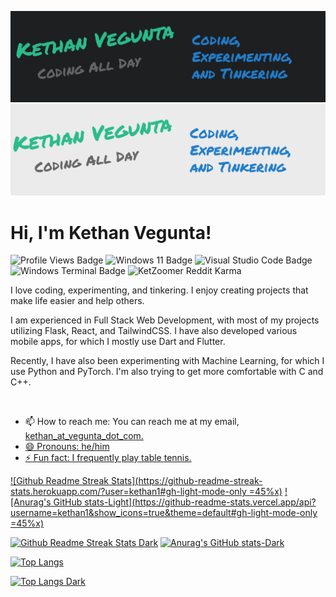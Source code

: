 ![Header Dark](./header-dark.png#gh-dark-mode-only)
![Header Light](./header-light.png#gh-light-mode-only)

# Hi, I'm Kethan Vegunta!

![Profile Views Badge](https://komarev.com/ghpvc/?username=kethan1&color=blue) 
![Windows 11 Badge](https://img.shields.io/badge/OS-Windows_11-informational?logo=windows11&logoColor=blue&color=0C7DBE)
![Visual Studio Code Badge](https://img.shields.io/badge/Editor-VS_Code-informational?logo=visual-studio-code&logoColor=blue&color=0C7DBE)
![Windows Terminal Badge](https://img.shields.io/badge/Shell-Windows_Terminal-informational?logo=windows-terminal&logoColor=blue&color=0C7DBE)
![KetZoomer Reddit Karma](https://img.shields.io/reddit/user-karma/combined/KetZoomer)

I love coding, experimenting, and tinkering. I enjoy creating projects that make life easier and help others.

I am experienced in Full Stack Web Development, with most of my projects utilizing Flask, React, and TailwindCSS.
I have also developed various mobile apps, for which I mostly use Dart and Flutter. 

Recently, I have also been experimenting with Machine Learning, for which I use Python and PyTorch. I'm also trying to get more comfortable with C and C++.

<!--
**kethan1/kethan1** is a ✨ _special_ ✨ repository because its `README.md` (this file) appears on your GitHub profile.

Here are some ideas to get you started:

- 🔭 I’m currently working on ...
- 🌱 I’m currently learning ...
- 👯 I’m looking to collaborate on ...
- 🤔 I’m looking for help with ...
- 💬 Ask me about ...
- 📫 How to reach me: ...
- 😄 Pronouns: ...
- ⚡ Fun fact: ...
-->
<br>

- 📫 How to reach me: You can reach me at my email, <a href="mailto:kethan@vegunta.com">kethan_at_vegunta_dot_com.
- 😄 Pronouns: he/him
- ⚡ Fun fact: I frequently play table tennis.

[![Github Readme Streak Stats](https://github-readme-streak-stats.herokuapp.com/?user=kethan1#gh-light-mode-only =45%x)](https://github-readme-streak-stats.herokuapp.com/?user=kethan1#gh-light-mode-only) [![Anurag's GitHub stats-Light](https://github-readme-stats.vercel.app/api?username=kethan1&show_icons=true&theme=default#gh-light-mode-only =45%x)](https://github.com/anuraghazra/github-readme-stats#gh-light-mode-only)

[![Github Readme Streak Stats Dark](https://github-readme-streak-stats.herokuapp.com/?user=kethan1&theme=dark#gh-dark-mode-only)](https://github.com/DenverCoder1/github-readme-streak-stats/#gh-dark-mode-only) [![Anurag's GitHub stats-Dark](https://github-readme-stats.vercel.app/api?username=kethan1&show_icons=true&theme=dark#gh-dark-mode-only)](https://github.com/anuraghazra/github-readme-stats#gh-dark-mode-only)

[![Top Langs](https://github-readme-stats.vercel.app/api/top-langs/?username=kethan1&layout=compact&theme=default#gh-light-mode-only)](https://github-readme-stats.vercel.app/api/top-langs/?username=kethan1&layout=compact&theme=default#gh-light-mode-only)

[![Top Langs Dark](https://github-readme-stats.vercel.app/api/top-langs/?username=kethan1&layout=compact&theme=dark#gh-dark-mode-only)](https://github-readme-stats.vercel.app/api/top-langs/?username=kethan1&layout=compact&theme=dark#gh-dark-mode-only)
